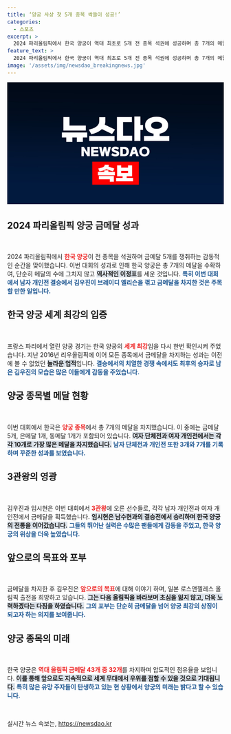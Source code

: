 ```yaml
---
title: ‘양궁 사상 첫 5개 종목 싹쓸이 성공!’
categories:
  - 스포츠
excerpt: >
  2024 파리올림픽에서 한국 양궁이 역대 최초로 5개 전 종목 석권에 성공하며 총 7개의 메달을 획득했다. 김우진과 임시현은 나란히 3관왕에 오르며 한국 양궁의 위엄을 다시 한번 세계에 알렸다.
feature_text: >
  2024 파리올림픽에서 한국 양궁이 역대 최초로 5개 전 종목 석권에 성공하며 총 7개의 메달을 획득했다. 김우진과 임시현은 나란히 3관왕에 오르며 한국 양궁의 위엄을 다시 한번 세계에 알렸다.
image: '/assets/img/newsdao_breakingnews.jpg'
---
```


<p><img src="/assets/img/newsdao_breakingnews.jpg" alt="pcversion 속보" /></p>

<h2 data-ke-size="size26">2024 파리올림픽 양궁 금메달 성과</h2>

<p data-ke-size="size16">&nbsp;</p>

<p>2024 파리올림픽에서 <b><span style="color: #ee2323;">한국 양궁</span></b>이 전 종목을 석권하며 금메달 5개를 쟁취하는 감동적인 순간을 맞이했습니다. 이번 대회의 성과로 인해 한국 양궁은 총 7개의 메달을 수확하여, 단순히 메달의 수에 그치지 않고 <b><span style="background-color: #21538527;">역사적인 이정표</span></b>를 세운 것입니다. <b><span style="color: #1a5490;">특히 이번 대회에서 남자 개인전 결승에서 김우진이 브레이디 엘리슨을 꺾고 금메달을 차지한 것은 주목할 만한 일입니다.</span></b></p>

<h2 data-ke-size="size26">한국 양궁 세계 최강의 입증</h2>

<p data-ke-size="size16">&nbsp;</p>

<p>프랑스 파리에서 열린 양궁 경기는 한국 양궁의 <b><span style="color: #ee2323;">세계 최강</span></b>임을 다시 한번 확인시켜 주었습니다. 지난 2016년 리우올림픽에 이어 모든 종목에서 금메달을 차지하는 성과는 이전에 볼 수 없었던 <b><span style="background-color: #21538527;">놀라운 업적</span></b>입니다. <b><span style="color: #1a5490;">결승에서의 치열한 경쟁 속에서도 최후의 승자로 남은 김우진의 모습은 많은 이들에게 감동을 주었습니다.</span></b></p>

<h2 data-ke-size="size26">양궁 종목별 메달 현황</h2>

<p data-ke-size="size16">&nbsp;</p>

<p>이번 대회에서 한국은 <b><span style="color: #ee2323;">양궁 종목</span></b>에서 총 7개의 메달을 차지했습니다. 이 중에는 금메달 5개, 은메달 1개, 동메달 1개가 포함되어 있습니다. <b><span style="background-color: #21538527;">여자 단체전과 여자 개인전에서는 각각 10개로 가장 많은 메달을 차지했습니다.</span></b> <b><span style="color: #1a5490;">남자 단체전과 개인전 또한 3개와 7개를 기록하며 꾸준한 성과를 보였습니다.</span></b></p>

<h2 data-ke-size="size26">3관왕의 영광</h2>

<p data-ke-size="size16">&nbsp;</p>

<p>김우진과 임시현은 이번 대회에서 <b><span style="color: #ee2323;">3관왕</span></b>에 오른 선수들로, 각각 남자 개인전과 여자 개인전에서 금메달을 획득했습니다. <b><span style="background-color: #21538527;">임시현은 남수현과의 결승전에서 승리하며 한국 양궁의 전통을 이어갔습니다.</span></b> <b><span style="color: #1a5490;">그들의 뛰어난 실력은 수많은 팬들에게 감동을 주었고, 한국 양궁의 위상을 더욱 높였습니다.</span></b></p>

<h2 data-ke-size="size26">앞으로의 목표와 포부</h2>

<p data-ke-size="size16">&nbsp;</p>

<p>금메달을 차지한 후 김우진은 <b><span style="color: #ee2323;">앞으로의 목표</span></b>에 대해 이야기 하며, 일본 로스앤젤레스 올림픽 출전을 희망하고 있습니다. <b><span style="background-color: #21538527;">그는 다음 올림픽을 바라보며 초심을 잃지 않고, 더욱 노력하겠다는 다짐을 하였습니다.</span></b> <b><span style="color: #1a5490;">그의 포부는 단순히 금메달을 넘어 양궁 최강의 상징이 되고자 하는 의지를 보여줍니다.</span></b></p>

<h2 data-ke-size="size26">양궁 종목의 미래</h2>

<p data-ke-size="size16">&nbsp;</p>

<p>한국 양궁은 <b><span style="color: #ee2323;">역대 올림픽 금메달 43개 중 32개</span></b>를 차지하며 압도적인 점유율을 보입니다. <b><span style="background-color: #21538527;">이를 통해 앞으로도 지속적으로 세계 무대에서 우위를 점할 수 있을 것으로 기대됩니다.</span></b> <b><span style="color: #1a5490;">특히 많은 유망 주자들이 탄생하고 있는 현 상황에서 양궁의 미래는 밝다고 할 수 있습니다.</span></b></p>

<p data-ke-size="size16">&nbsp;</p>
실시간 뉴스 속보는, <a href="https://newsdao.kr" rel="dofollow">https://newsdao.kr</a>


